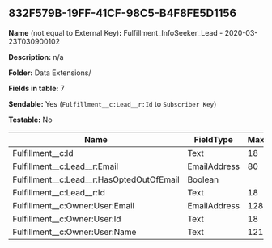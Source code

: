 ## 832F579B-19FF-41CF-98C5-B4F8FE5D1156

**Name** (not equal to External Key)**:** Fulfillment_InfoSeeker_Lead - 2020-03-23T030900102

**Description:** n/a

**Folder:** Data Extensions/

**Fields in table:** 7

**Sendable:** Yes (`Fulfillment__c:Lead__r:Id` to `Subscriber Key`)

**Testable:** No

| Name | FieldType | MaxLength | IsPrimaryKey | IsNullable | DefaultValue |
| --- | --- | --- | --- | --- | --- |
| Fulfillment__c:Id | Text | 18 | - | - |  |
| Fulfillment__c:Lead__r:Email | EmailAddress | 80 | - | + |  |
| Fulfillment__c:Lead__r:HasOptedOutOfEmail | Boolean |  | - | + | False |
| Fulfillment__c:Lead__r:Id | Text | 18 | - | - |  |
| Fulfillment__c:Owner:User:Email | EmailAddress | 128 | - | + |  |
| Fulfillment__c:Owner:User:Id | Text | 18 | - | + |  |
| Fulfillment__c:Owner:User:Name | Text | 121 | - | + |  |
